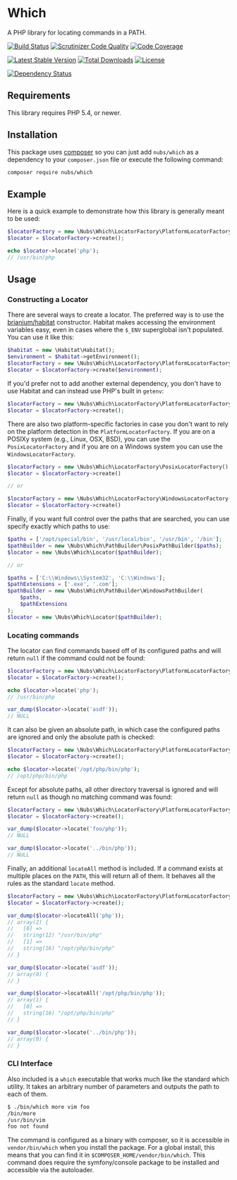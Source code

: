 # Which
A PHP library for locating commands in a PATH.

[![Build Status](http://img.shields.io/travis/nubs/which.svg?style=flat)](https://travis-ci.org/nubs/which)
[![Scrutinizer Code Quality](http://img.shields.io/scrutinizer/g/nubs/which.svg?style=flat)](https://scrutinizer-ci.com/g/nubs/which/)
[![Code Coverage](http://img.shields.io/scrutinizer/coverage/g/nubs/which.svg?style=flat)](https://scrutinizer-ci.com/g/nubs/which/)

[![Latest Stable Version](http://img.shields.io/packagist/v/nubs/which.svg?style=flat)](https://packagist.org/packages/nubs/which)
[![Total Downloads](http://img.shields.io/packagist/dt/nubs/which.svg?style=flat)](https://packagist.org/packages/nubs/which)
[![License](http://img.shields.io/packagist/l/nubs/which.svg?style=flat)](https://packagist.org/packages/nubs/which)

[![Dependency Status](https://www.versioneye.com/user/projects/53a01f7b83add749a300001e/badge.svg?style=flat)](https://www.versioneye.com/user/projects/53a01f7b83add749a300001e)

## Requirements
This library requires PHP 5.4, or newer.

## Installation
This package uses [composer](https://getcomposer.org) so you can just add
`nubs/which` as a dependency to your `composer.json` file or execute the
following command:

```bash
composer require nubs/which
```


## Example
Here is a quick example to demonstrate how this library is generally meant to
be used:
```php
$locatorFactory = new \Nubs\Which\LocatorFactory\PlatformLocatorFactory();
$locator = $locatorFactory->create();

echo $locator->locate('php');
// /usr/bin/php
```

## Usage

### Constructing a Locator
There are several ways to create a locator.  The preferred way is to use the
[brianium/habitat](https://github.com/brianium/habitat) constructor.  Habitat
makes accessing the environment variables easy, even in cases where the `$_ENV`
superglobal isn't populated.  You can use it like this:
```php
$habitat = new \Habitat\Habitat();
$environment = $habitat->getEnvironment();
$locatorFactory = new \Nubs\Which\LocatorFactory\PlatformLocatorFactory();
$locator = $locatorFactory->create($environment);
```

If you'd prefer not to add another external dependency, you don't have to use
Habitat and can instead use PHP's built in `getenv`:
```php
$locatorFactory = new \Nubs\Which\LocatorFactory\PlatformLocatorFactory();
$locator = $locatorFactory->create();
```

There are also two platform-specific factories in case you don't want to rely
on the platform detection in the `PlatformLocatorFactory`.  If you are on a
POSIXy system (e.g., Linux, OSX, BSD), you can use the `PosixLocatorFactory`
and if you are on a Windows system you can use the `WindowsLocatorFactory`.
```php
$locatorFactory = new \Nubs\Which\LocatorFactory\PosixLocatorFactory();
$locator = $locatorFactory->create()

// or

$locatorFactory = new \Nubs\Which\LocatorFactory\WindowsLocatorFactory();
$locator = $locatorFactory->create()
```

Finally, if you want full control over the paths that are searched, you can use
specify exactly which paths to use:
```php
$paths = ['/opt/special/bin', '/usr/local/bin', '/usr/bin', '/bin'];
$pathBuilder = new \Nubs\Which\PathBuilder\PosixPathBuilder($paths);
$locator = new \Nubs\Which\Locator($pathBuilder);

// or

$paths = ['C:\\Windows\\System32', 'C:\\Windows'];
$pathExtensions = ['.exe', '.com'];
$pathBuilder = new \Nubs\Which\PathBuilder\WindowsPathBuilder(
    $paths,
    $pathExtensions
);
$locator = new \Nubs\Which\Locator($pathBuilder);
```

### Locating commands
The locator can find commands based off of its configured paths and will return
`null` if the command could not be found:
```php
$locatorFactory = new \Nubs\Which\LocatorFactory\PlatformLocatorFactory();
$locator = $locatorFactory->create();

echo $locator->locate('php');
// /usr/bin/php

var_dump($locator->locate('asdf'));
// NULL
```

It can also be given an absolute path, in which case the configured paths are
ignored and only the absolute path is checked:
```php
$locatorFactory = new \Nubs\Which\LocatorFactory\PlatformLocatorFactory();
$locator = $locatorFactory->create();

echo $locator->locate('/opt/php/bin/php');
// /opt/php/bin/php
```

Except for absolute paths, all other directory traversal is ignored and will
return `null` as though no matching command was found:
```php
$locatorFactory = new \Nubs\Which\LocatorFactory\PlatformLocatorFactory();
$locator = $locatorFactory->create();

var_dump($locator->locate('foo/php'));
// NULL

var_dump($locator->locate('../bin/php'));
// NULL
```

Finally, an additional `locateAll` method is included.  If a command exists at
multiple places on the `PATH`, this will return all of them.  It behaves all
the rules as the standard `locate` method.
```php
$locatorFactory = new \Nubs\Which\LocatorFactory\PlatformLocatorFactory();
$locator = $locatorFactory->create();

var_dump($locator->locateAll('php'));
// array(2) {
//   [0] =>
//   string(12) "/usr/bin/php"
//   [1] =>
//   string(16) "/opt/php/bin/php"
// }

var_dump($locator->locate('asdf'));
// array(0) {
// }

var_dump($locator->locateAll('/opt/php/bin/php'));
// array(1) {
//   [0] =>
//   string(16) "/opt/php/bin/php"
// }

var_dump($locator->locate('../bin/php'));
// array(0) {
// }
```

### CLI Interface
Also included is a `which` executable that works much like the standard which
utility.  It takes an arbitrary number of parameters and outputs the path to
each of them.

```bash
$ ./bin/which more vim foo
/bin/more
/usr/bin/vim
foo not found
```

The command is configured as a binary with composer, so it is accessible in
`vendor/bin/which` when you install the package.  For a global install, this
means that you can find it in `$COMPOSER_HOME/vendor/bin/which`.  This command
does require the symfony/console package to be installed and accessible via the
autoloader.
